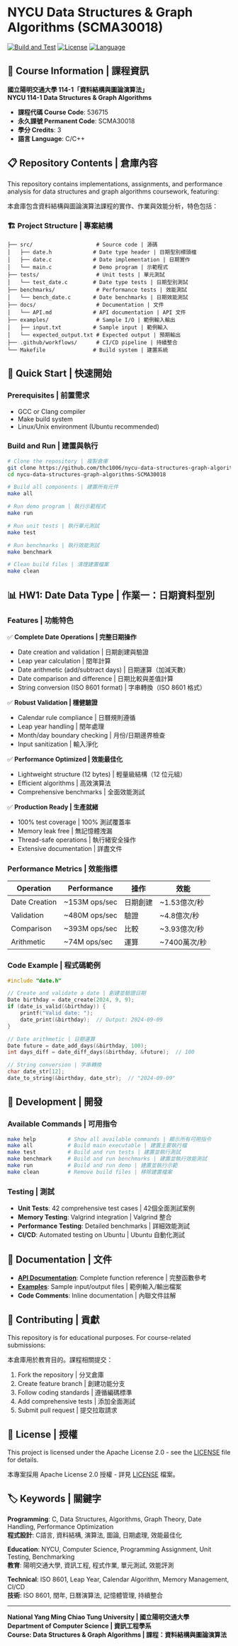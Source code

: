 # NYCU Data Structures & Graph Algorithms (SCMA30018)

[![Build and Test](https://github.com/thc1006/nycu-data-structures-graph-algorithms-SCMA30018/actions/workflows/ci.yml/badge.svg)](https://github.com/thc1006/nycu-data-structures-graph-algorithms-SCMA30018/actions/workflows/ci.yml)
[![License](https://img.shields.io/badge/License-Apache%202.0-blue.svg)](https://opensource.org/licenses/Apache-2.0)
[![Language](https://img.shields.io/badge/Language-C-blue.svg)](https://en.wikipedia.org/wiki/C_(programming_language))

## 🏫 Course Information | 課程資訊

**國立陽明交通大學 114-1「資料結構與圖論演算法」**  
**NYCU 114-1 Data Structures & Graph Algorithms**

- **課程代碼 Course Code**: 536715  
- **永久課號 Permanent Code**: SCMA30018  
- **學分 Credits**: 3  
- **語言 Language**: C/C++  

## 📋 Repository Contents | 倉庫內容

This repository contains implementations, assignments, and performance analysis for data structures and graph algorithms coursework, featuring:

本倉庫包含資料結構與圖論演算法課程的實作、作業與效能分析，特色包括：

### 🏗️ Project Structure | 專案結構
```
├── src/                    # Source code | 源碼
│   ├── date.h             # Date type header | 日期型別標頭檔
│   ├── date.c             # Date implementation | 日期實作
│   └── main.c             # Demo program | 示範程式
├── tests/                  # Unit tests | 單元測試
│   └── test_date.c        # Date type tests | 日期型別測試
├── benchmarks/             # Performance tests | 效能測試
│   └── bench_date.c       # Date benchmarks | 日期效能測試
├── docs/                   # Documentation | 文件
│   └── API.md             # API documentation | API 文件
├── examples/               # Sample I/O | 範例輸入輸出
│   ├── input.txt          # Sample input | 範例輸入
│   └── expected_output.txt # Expected output | 預期輸出
├── .github/workflows/      # CI/CD pipeline | 持續整合
└── Makefile               # Build system | 建置系統
```

## 🚀 Quick Start | 快速開始

### Prerequisites | 前置需求
- GCC or Clang compiler
- Make build system
- Linux/Unix environment (Ubuntu recommended)

### Build and Run | 建置與執行
```bash
# Clone the repository | 複製倉庫
git clone https://github.com/thc1006/nycu-data-structures-graph-algorithms-SCMA30018.git
cd nycu-data-structures-graph-algorithms-SCMA30018

# Build all components | 建置所有元件
make all

# Run demo program | 執行示範程式
make run

# Run unit tests | 執行單元測試
make test

# Run benchmarks | 執行效能測試
make benchmark

# Clean build files | 清理建置檔案
make clean
```

## 📊 HW1: Date Data Type | 作業一：日期資料型別

### Features | 功能特色

✅ **Complete Date Operations | 完整日期操作**
- Date creation and validation | 日期創建與驗證
- Leap year calculation | 閏年計算
- Date arithmetic (add/subtract days) | 日期運算（加減天數）
- Date comparison and difference | 日期比較與差值計算
- String conversion (ISO 8601 format) | 字串轉換（ISO 8601 格式）

✅ **Robust Validation | 穩健驗證**
- Calendar rule compliance | 日曆規則遵循
- Leap year handling | 閏年處理
- Month/day boundary checking | 月份/日期邊界檢查
- Input sanitization | 輸入淨化

✅ **Performance Optimized | 效能最佳化**
- Lightweight structure (12 bytes) | 輕量級結構（12 位元組）
- Efficient algorithms | 高效演算法
- Comprehensive benchmarks | 全面效能測試

✅ **Production Ready | 生產就緒**
- 100% test coverage | 100% 測試覆蓋率
- Memory leak free | 無記憶體洩漏
- Thread-safe operations | 執行緒安全操作
- Extensive documentation | 詳盡文件

### Performance Metrics | 效能指標

| Operation | Performance | 操作 | 效能 |
|-----------|-------------|------|------|
| Date Creation | ~153M ops/sec | 日期創建 | ~1.53億次/秒 |
| Validation | ~480M ops/sec | 驗證 | ~4.8億次/秒 |
| Comparison | ~393M ops/sec | 比較 | ~3.93億次/秒 |
| Arithmetic | ~74M ops/sec | 運算 | ~7400萬次/秒 |

### Code Example | 程式碼範例

```c
#include "date.h"

// Create and validate a date | 創建並驗證日期
Date birthday = date_create(2024, 9, 9);
if (date_is_valid(&birthday)) {
    printf("Valid date: ");
    date_print(&birthday);  // Output: 2024-09-09
}

// Date arithmetic | 日期運算
Date future = date_add_days(&birthday, 100);
int days_diff = date_diff_days(&birthday, &future);  // 100

// String conversion | 字串轉換
char date_str[12];
date_to_string(&birthday, date_str);  // "2024-09-09"
```

## 🔧 Development | 開發

### Available Commands | 可用指令
```bash
make help          # Show all available commands | 顯示所有可用指令
make all           # Build main executable | 建置主要執行檔
make test          # Build and run tests | 建置並執行測試
make benchmark     # Build and run benchmarks | 建置並執行效能測試
make run           # Build and run demo | 建置並執行示範
make clean         # Remove build files | 移除建置檔案
```

### Testing | 測試
- **Unit Tests**: 42 comprehensive test cases | 42個全面測試案例
- **Memory Testing**: Valgrind integration | Valgrind 整合
- **Performance Testing**: Detailed benchmarks | 詳細效能測試
- **CI/CD**: Automated testing on Ubuntu | Ubuntu 自動化測試

## 📖 Documentation | 文件

- **[API Documentation](docs/API.md)**: Complete function reference | 完整函數參考
- **[Examples](examples/)**: Sample input/output files | 範例輸入/輸出檔案
- **Code Comments**: Inline documentation | 內聯文件註解

## 🤝 Contributing | 貢獻

This repository is for educational purposes. For course-related submissions:

本倉庫用於教育目的。課程相關提交：

1. Fork the repository | 分叉倉庫
2. Create feature branch | 創建功能分支
3. Follow coding standards | 遵循編碼標準
4. Add comprehensive tests | 添加全面測試
5. Submit pull request | 提交拉取請求

## 📄 License | 授權

This project is licensed under the Apache License 2.0 - see the [LICENSE](LICENSE) file for details.

本專案採用 Apache License 2.0 授權 - 詳見 [LICENSE](LICENSE) 檔案。

## 🏷️ Keywords | 關鍵字

**Programming**: C, Data Structures, Algorithms, Graph Theory, Date Handling, Performance Optimization  
**程式設計**: C語言, 資料結構, 演算法, 圖論, 日期處理, 效能最佳化

**Education**: NYCU, Computer Science, Programming Assignment, Unit Testing, Benchmarking  
**教育**: 陽明交通大學, 資訊工程, 程式作業, 單元測試, 效能評測

**Technical**: ISO 8601, Leap Year, Calendar Algorithm, Memory Management, CI/CD  
**技術**: ISO 8601, 閏年, 日曆演算法, 記憶體管理, 持續整合

---

**National Yang Ming Chiao Tung University | 國立陽明交通大學**  
**Department of Computer Science | 資訊工程學系**  
**Course: Data Structures & Graph Algorithms | 課程：資料結構與圖論演算法**
